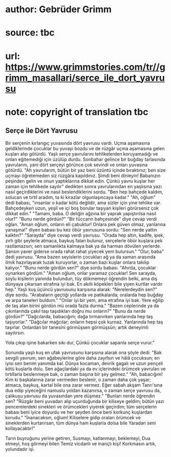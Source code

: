 # author: Gebrüder Grimm
# source: tbc
# url: https://www.grimmstories.com/tr//grimm_masallari/serce_ile_dort_yavrusu
# note: copyright of translation tbc

## Serçe ile Dört Yavrusu 

Bir serçenin kırlangıç yuvasında dört yavrusu vardı. Uçma aşamasına
geldiklerinde çocuklar bu yuvayı bozdu ve de rüzgâr uçma aşamasına gelen
kuşları alıp götürdü. Yaşlı serçe yavrularını tehlikelerden koruyamadığı
ve onları eğitemediği için üzülüp durdu. Sonbahar gelince bir buğday
tarlasında yavrularını, yani dört serçeyi görünce çok sevindi ve onları
yuvasına götürdü.
"Ah yavrularım, bütün bir yaz beni üzüntü içinde bıraktınız; ben size
uçmayı öğretemeden siz rüzgâra kapıldınız. Şimdi beni dinleyin!
Babanızın peşinden gelin ve onun yaptıklarına dikkat edin. Çünkü yavru
kuşlar her zaman için tehlikede sayılır" dedikten sonra yavrularından
en yaşlısına yazı nasıl geçirdiklerini ve nasıl beslendiklerini sordu.
"Ben hep bahçede kaldım, solucan ve tırtıl aradım, ta ki kirazlar
olgunlaşıncaya kadar."
"Ah, oğlum" dedi babası, "insanlar o kadar kötü değildir, ama sizler
için yine tehlike var. Bahçedeyken uzun, yeşil ve içi boş borular
taşıyan kişileri görürseniz çok dikkat edin."
"Tamam, baba. O deliğin ağzına bir yaprak yapıştırılsa nasıl olur?"
"Bunu nerde gördün?"
"Bir tüccarın bahçesinde" diye cevap verdi oğlan.
"Aman oğlum, onların eli çabuktur! Onlara pek güven olmaz, yanlarına
yanaşma!" diyen babası bu kez öbür yavrusuna sordu: "Sen nerde yattın
kalktın?"
"Sarayda" diye cevap verdi yavrusu.
"Orada hep altın, kadife, ipek, zırh gibi şeylerle atmaca, baykuş falan
bulunur, serçelerle öbür kuşlara pek rastlamazsın; sen samanlıkta
kalmaya bak ya da harman dövülen yerlerde. Şansın yaver giderse orada
rahat rahat yiyecek yem bulursun."
"Olur, baba" dedi yavrusu. "Ama bazen seyislerin çocukları ağ ya da
saman arasında ilmik hazırlayarak tuzak kuruyorlar, o zaman bazı kuşlar
onlara takılıp kalıyor."
"Bunu nerde gördün sen?" diye sordu babası.
"Ahırda, çocuklar oynarken gördüm."
"Aman oğlum, onlar yaramaz çocuklar! Sen sarayda, soylu kişilerin
yanında bulundun, tüy dökmemeyi öğrendin belki, ama dış dünyaya çıkarsan
etrafına iyi bak. En akıllı köpekleri bile yiyen kurtlar vardır hep."
Yaşlı kuş üçüncü yavrusunu karşısına alarak: "Nerelerdeydin sen?" diye
sordu.
"Arabaların geçtiği yollarda ve patikalarda; oralarda hep buğday ve
arpa taneleri buldum."
"Onlar iyi bir yem, ama etrafına iyi bak. Yere eğilip de taş alan
birini gördün mü orada fazla durma."
"Bazen ceplerinde ya da çıkınlarında çakıl taşı taşıdıkları doğru mu
onların?"
"Bunu da nerde gördün?"
"Dağcılarda, babacığım; dağa tırmanırken yanlarında hep taş
taşıyorlar."
"Dağcılar mağcılar; onların hepsi çok kurnaz. Yanlarında hep taş
taşırlar. Onlardan bir tanesini görmüşsen görmüşsün; artık deneyimli
sayılırsın.

Yola çıkıp işine bakarken sıkı dur,
Çünkü çocuklar sapanla serçe vurur."

Sonunda yaşlı kuş en ufak yavrusunu karşısına alarak ona şöyle dedi:
"Bak sevgili yavrum, sen ağabeylerine göre daha zayıfsın ve hâlâ
çocuksun; en iyisi sen benim yanımda kal. Dünya kocaman, devrik gagalı
ve uzun pençeli kötü kuşlarla dolu.
Sen ağaçlardaki ya da ev içlerindeki örümcek yavruları ve tırtıllarla
beslenmeye bak, o zaman başına bir şey gelmez."
"Ah, babacığım! Kim ki başkalarına zarar vermeden beslenir, o zaman
daha çok yaşar; atmaca, baykuş, kartal bile ona zarar vermez. Eğer sabah
akşam Tanrı'sına dua edip yiyeceğini namuslu yoldan kazanırsa, o zaman
serçe yavrusu da, çalıkuşu yavrusu da yuvasından yere düşmez."
"Bunları nerde öğrendin sen?
"Rüzgâr beni yuvadan alıp uçurduğunda bir kiliseye geldim; bütün yazı
pencerelerdeki sinekleri ve örümcekleri yiyerek geçirdim; tüm serçelerin
babası beni iyice doyurdu ve her şeyden önce beni korkunç kuşlardan
korudu."
"İnanacaksın, oğlum! Kiliselere gidip oraları örümcek ve sineklerden
kurtarırsan, tüm dünya hain kuşlarla dolsa bile Yaradan seni
kollayacaktır!"

Tarın buyruğunu yerine getiren,
Susmayı, katlanmayı, beklemeyi,
Dua etmeyi, hoş görmeyi bilen
Temiz vicdanlı ve inançlı kişi!
Korkmasın artık, yolundadır işi.

